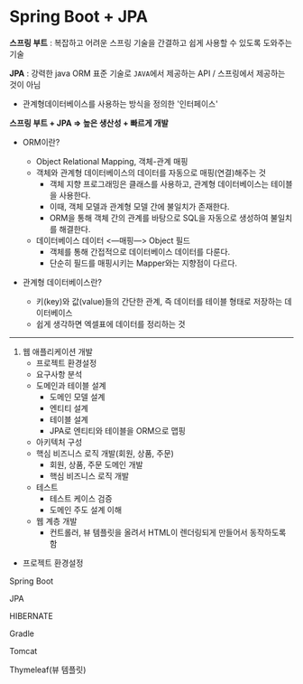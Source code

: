 # Spring Boot + JPA

**스프링 부트** : 복잡하고 어려운 스프링 기술을 간결하고 쉽게 사용할 수 있도록 도와주는 기술

**JPA** : 강력한 java ORM 표준 기술로 `JAVA`에서 제공하는 API / 스프링에서 제공하는 것이 아님

- 관계형데이터베이스를 사용하는 방식을 정의한 '인터페이스'



**스프링 부트 + JPA  => 높은 생산성 + 빠르게 개발**



- ORM이란?

  - Object Relational Mapping, 객체-관계 매핑
  - 객체와 관계형 데이터베이스의 데이터를 자동으로 매핑(연결)해주는 것
    - 객체 지향 프로그래밍은 클래스를 사용하고, 관계형 데이터베이스는 테이블을 사용한다.
    - 이때, 객체 모델과 관계형 모델 간에 불일치가 존재한다.
    - ORM을 통해 객체 간의 관계를 바탕으로 SQL을 자동으로 생성하여 불일치를 해결한다.
  - 데이터베이스 데이터 <—매핑—> Object 필드
    - 객체를 통해 간접적으로 데이터베이스 데이터를 다룬다.
    - 단순히 필드를 매핑시키는 Mapper와는 지향점이 다르다.

  

- 관계형 데이터베이스란?

  - 키(key)와 값(value)들의 간단한 관계, 즉 데이터를 테이블 형태로 저장하는 데이터베이스
  - 쉽게 생각하면 엑셀표에 데이터를 정리하는 것



-----



1. 웹 애플리케이션 개발
   + 프로젝트 환경설정
   + 요구사항 분석
   + 도메인과 테이블 설계
     + 도메인 모델 설계
     + 엔티티 설계
     + 테이블 설계
     + JPA로 엔티티와 테이블을 ORM으로 맵핑
   + 아키텍처 구성
   + 핵심 비즈니스 로직 개발(회원, 상품, 주문)
     + 회원, 상품, 주문 도메인 개발
     + 핵심 비즈니스 로직 개발
   + 테스트
     + 테스트 케이스 검증
     + 도메인 주도 설계 이해
   + 웹 계층 개발
     + 컨트롤러, 뷰 템플릿을 올려서 HTML이 렌더링되게 만들어서 동작하도록 함



* 프로젝트 환경설정

Spring Boot

JPA

HIBERNATE

Gradle

Tomcat

Thymeleaf(뷰 템플릿)

